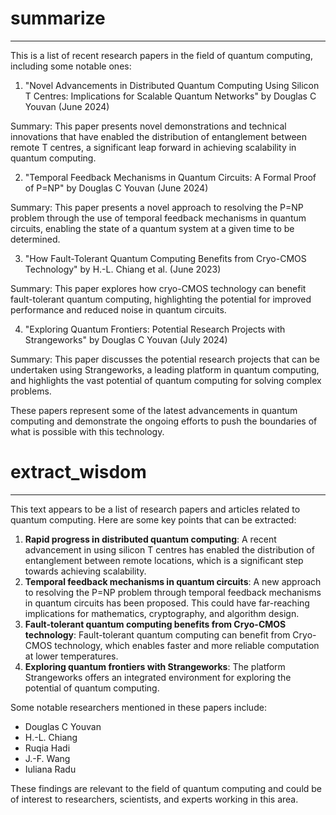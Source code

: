 # summarize

---

This is a list of recent research papers in the field of quantum computing, including some notable ones:

1. "Novel Advancements in Distributed Quantum Computing Using Silicon T Centres: Implications for Scalable Quantum Networks" by Douglas C Youvan (June 2024)

Summary: This paper presents novel demonstrations and technical innovations that have enabled the distribution of entanglement between remote T centres, a significant leap forward in achieving scalability in quantum computing.

2. "Temporal Feedback Mechanisms in Quantum Circuits: A Formal Proof of P=NP" by Douglas C Youvan (June 2024)

Summary: This paper presents a novel approach to resolving the P=NP problem through the use of temporal feedback mechanisms in quantum circuits, enabling the state of a quantum system at a given time to be determined.

3. "How Fault-Tolerant Quantum Computing Benefits from Cryo-CMOS Technology" by H.-L. Chiang et al. (June 2023)

Summary: This paper explores how cryo-CMOS technology can benefit fault-tolerant quantum computing, highlighting the potential for improved performance and reduced noise in quantum circuits.

4. "Exploring Quantum Frontiers: Potential Research Projects with Strangeworks" by Douglas C Youvan (July 2024)

Summary: This paper discusses the potential research projects that can be undertaken using Strangeworks, a leading platform in quantum computing, and highlights the vast potential of quantum computing for solving complex problems.

These papers represent some of the latest advancements in quantum computing and demonstrate the ongoing efforts to push the boundaries of what is possible with this technology.


# extract_wisdom

---

This text appears to be a list of research papers and articles related to quantum computing. Here are some key points that can be extracted:

1. **Rapid progress in distributed quantum computing**: A recent advancement in using silicon T centres has enabled the distribution of entanglement between remote locations, which is a significant step towards achieving scalability.
2. **Temporal feedback mechanisms in quantum circuits**: A new approach to resolving the P=NP problem through temporal feedback mechanisms in quantum circuits has been proposed. This could have far-reaching implications for mathematics, cryptography, and algorithm design.
3. **Fault-tolerant quantum computing benefits from Cryo-CMOS technology**: Fault-tolerant quantum computing can benefit from Cryo-CMOS technology, which enables faster and more reliable computation at lower temperatures.
4. **Exploring quantum frontiers with Strangeworks**: The platform Strangeworks offers an integrated environment for exploring the potential of quantum computing.

Some notable researchers mentioned in these papers include:

* Douglas C Youvan
* H.-L. Chiang
* Ruqia Hadi
* J.-F. Wang
* Iuliana Radu

These findings are relevant to the field of quantum computing and could be of interest to researchers, scientists, and experts working in this area.


